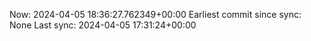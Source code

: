Now: 2024-04-05 18:36:27.762349+00:00 Earliest commit since sync: None Last sync: 2024-04-05 17:31:24+00:00
